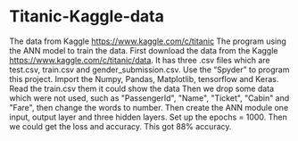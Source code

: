 # Titanic-Kaggle-data
The data from Kaggle <https://www.kaggle.com/c/titanic>
The program using the ANN model to train the data.
First download the data from the Kaggle <https://www.kaggle.com/c/titanic/data>. It has three .csv files which are test.csv, train.csv and gender_submission.csv. Use the “Spyder” to program this project. Import the Numpy, Pandas, Matplotlib, tensorflow and Keras. Read the train.csv them it could show the data
Then we drop some data which were not used, such as "PassengerId", "Name", "Ticket", "Cabin" and "Fare", then change the words to number.  Then create the ANN module one input, output layer and three hidden layers. Set up the epochs = 1000. Then we could get the loss and accuracy. This got 88% accuracy.
